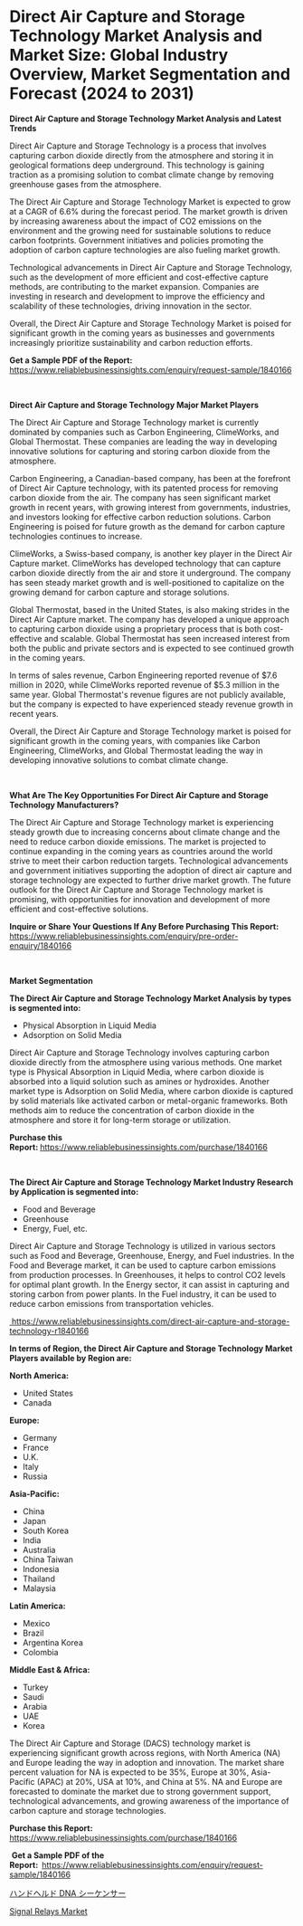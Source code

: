 <p><h1>Direct Air Capture and Storage Technology Market Analysis and Market Size: Global Industry Overview, Market Segmentation and Forecast (2024 to 2031)</h1></p><p><strong>Direct Air Capture and Storage Technology Market Analysis and Latest Trends</strong></p>
<p><p>Direct Air Capture and Storage Technology is a process that involves capturing carbon dioxide directly from the atmosphere and storing it in geological formations deep underground. This technology is gaining traction as a promising solution to combat climate change by removing greenhouse gases from the atmosphere.</p><p>The Direct Air Capture and Storage Technology Market is expected to grow at a CAGR of 6.6% during the forecast period. The market growth is driven by increasing awareness about the impact of CO2 emissions on the environment and the growing need for sustainable solutions to reduce carbon footprints. Government initiatives and policies promoting the adoption of carbon capture technologies are also fueling market growth.</p><p>Technological advancements in Direct Air Capture and Storage Technology, such as the development of more efficient and cost-effective capture methods, are contributing to the market expansion. Companies are investing in research and development to improve the efficiency and scalability of these technologies, driving innovation in the sector.</p><p>Overall, the Direct Air Capture and Storage Technology Market is poised for significant growth in the coming years as businesses and governments increasingly prioritize sustainability and carbon reduction efforts.</p></p>
<p><strong>Get a Sample PDF of the Report:&nbsp;</strong> <a href="https://www.reliablebusinessinsights.com/enquiry/request-sample/1840166">https://www.reliablebusinessinsights.com/enquiry/request-sample/1840166</a></p>
<p>&nbsp;</p>
<p><strong>Direct Air Capture and Storage Technology Major Market Players</strong></p>
<p><p>The Direct Air Capture and Storage Technology market is currently dominated by companies such as Carbon Engineering, ClimeWorks, and Global Thermostat. These companies are leading the way in developing innovative solutions for capturing and storing carbon dioxide from the atmosphere.</p><p>Carbon Engineering, a Canadian-based company, has been at the forefront of Direct Air Capture technology, with its patented process for removing carbon dioxide from the air. The company has seen significant market growth in recent years, with growing interest from governments, industries, and investors looking for effective carbon reduction solutions. Carbon Engineering is poised for future growth as the demand for carbon capture technologies continues to increase.</p><p>ClimeWorks, a Swiss-based company, is another key player in the Direct Air Capture market. ClimeWorks has developed technology that can capture carbon dioxide directly from the air and store it underground. The company has seen steady market growth and is well-positioned to capitalize on the growing demand for carbon capture and storage solutions.</p><p>Global Thermostat, based in the United States, is also making strides in the Direct Air Capture market. The company has developed a unique approach to capturing carbon dioxide using a proprietary process that is both cost-effective and scalable. Global Thermostat has seen increased interest from both the public and private sectors and is expected to see continued growth in the coming years.</p><p>In terms of sales revenue, Carbon Engineering reported revenue of $7.6 million in 2020, while ClimeWorks reported revenue of $5.3 million in the same year. Global Thermostat's revenue figures are not publicly available, but the company is expected to have experienced steady revenue growth in recent years.</p><p>Overall, the Direct Air Capture and Storage Technology market is poised for significant growth in the coming years, with companies like Carbon Engineering, ClimeWorks, and Global Thermostat leading the way in developing innovative solutions to combat climate change.</p></p>
<p>&nbsp;</p>
<p><strong>What Are The Key Opportunities For Direct Air Capture and Storage Technology Manufacturers?</strong></p>
<p><p>The Direct Air Capture and Storage Technology market is experiencing steady growth due to increasing concerns about climate change and the need to reduce carbon dioxide emissions. The market is projected to continue expanding in the coming years as countries around the world strive to meet their carbon reduction targets. Technological advancements and government initiatives supporting the adoption of direct air capture and storage technology are expected to further drive market growth. The future outlook for the Direct Air Capture and Storage Technology market is promising, with opportunities for innovation and development of more efficient and cost-effective solutions.</p></p>
<p><strong>Inquire or Share Your Questions If Any Before Purchasing This Report:</strong> <a href="https://www.reliablebusinessinsights.com/enquiry/pre-order-enquiry/1840166">https://www.reliablebusinessinsights.com/enquiry/pre-order-enquiry/1840166</a></p>
<p>&nbsp;</p>
<p><strong>Market Segmentation</strong></p>
<p><strong>The Direct Air Capture and Storage Technology Market Analysis by types is segmented into:</strong></p>
<p><ul><li>Physical Absorption in Liquid Media</li><li>Adsorption on Solid Media</li></ul></p>
<p><p>Direct Air Capture and Storage Technology involves capturing carbon dioxide directly from the atmosphere using various methods. One market type is Physical Absorption in Liquid Media, where carbon dioxide is absorbed into a liquid solution such as amines or hydroxides. Another market type is Adsorption on Solid Media, where carbon dioxide is captured by solid materials like activated carbon or metal-organic frameworks. Both methods aim to reduce the concentration of carbon dioxide in the atmosphere and store it for long-term storage or utilization.</p></p>
<p><strong>Purchase this Report:&nbsp;</strong><a href="https://www.reliablebusinessinsights.com/purchase/1840166">https://www.reliablebusinessinsights.com/purchase/1840166</a></p>
<p>&nbsp;</p>
<p><strong>The Direct Air Capture and Storage Technology Market Industry Research by Application is segmented into:</strong></p>
<p><ul><li>Food and Beverage</li><li>Greenhouse</li><li>Energy, Fuel, etc.</li></ul></p>
<p><p>Direct Air Capture and Storage Technology is utilized in various sectors such as Food and Beverage, Greenhouse, Energy, and Fuel industries. In the Food and Beverage market, it can be used to capture carbon emissions from production processes. In Greenhouses, it helps to control CO2 levels for optimal plant growth. In the Energy sector, it can assist in capturing and storing carbon from power plants. In the Fuel industry, it can be used to reduce carbon emissions from transportation vehicles.</p></p>
<p><a href="https://www.reliablebusinessinsights.com/direct-air-capture-and-storage-technology-r1840166">&nbsp;https://www.reliablebusinessinsights.com/direct-air-capture-and-storage-technology-r1840166</a></p>
<p><strong>In terms of Region, the Direct Air Capture and Storage Technology Market Players available by Region are:</strong></p>
<p>
    <p> <strong> North America: </strong>
        <ul>
            <li>United States</li>
            <li>Canada</li>
        </ul>
        </p> 
    <p> <strong> Europe: </strong>
        <ul>
            <li>Germany</li>
            <li>France</li>
            <li>U.K.</li>
            <li>Italy</li>
            <li>Russia</li>
        </ul>
        </p> 
    <p> <strong> Asia-Pacific: </strong>
        <ul>
            <li>China</li>
            <li>Japan</li>
            <li>South Korea</li>
            <li>India</li>
            <li>Australia</li>
            <li>China Taiwan</li>
            <li>Indonesia</li>
            <li>Thailand</li>
            <li>Malaysia</li>
        </ul>
        </p> 
    <p> <strong> Latin America: </strong>
        <ul>
            <li>Mexico</li>
            <li>Brazil</li>
            <li>Argentina Korea</li>
            <li>Colombia</li>
        </ul>
        </p> 
    <p> <strong> Middle East & Africa: </strong>
        <ul>
            <li>Turkey</li>
            <li>Saudi</li>
            <li>Arabia</li>
            <li>UAE</li>
            <li>Korea</li>
        </ul>
    </p>
    </p>
<p><p>The Direct Air Capture and Storage (DACS) technology market is experiencing significant growth across regions, with North America (NA) and Europe leading the way in adoption and innovation. The market share percent valuation for NA is expected to be 35%, Europe at 30%, Asia-Pacific (APAC) at 20%, USA at 10%, and China at 5%. NA and Europe are forecasted to dominate the market due to strong government support, technological advancements, and growing awareness of the importance of carbon capture and storage technologies.</p></p>
<p><strong>Purchase this Report: </strong><a href="https://www.reliablebusinessinsights.com/purchase/1840166">https://www.reliablebusinessinsights.com/purchase/1840166</a></p>
<p>&nbsp;<strong>Get a Sample PDF of the Report:&nbsp;&nbsp;</strong><a href="https://www.reliablebusinessinsights.com/enquiry/request-sample/1840166">https://www.reliablebusinessinsights.com/enquiry/request-sample/1840166</a></p>
<p><strong></strong></p>
<p><p><a href="https://github.com/oqxogxyvqe90775/Market-Research-Report-List-2/blob/main/7832742149762.md">ハンドヘルド DNA シーケンサー</a></p><p><a href="https://github.com/nandosuryapratama/Market-Research-Report-List-1/blob/main/signal-relays-market.md">Signal Relays Market</a></p></p>